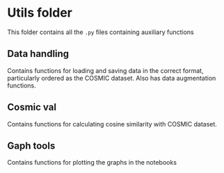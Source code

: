 # Utils folder

This folder contains all the `.py` files containing auxiliary functions

## Data handling
Contains functions for loading and saving data in the correct format, particularly ordered as the COSMIC dataset.
Also has data augmentation functions.

## Cosmic val
Contains functions for calculating cosine similarity with COSMIC dataset.

## Gaph tools
Contains functions for plotting the graphs in the notebooks